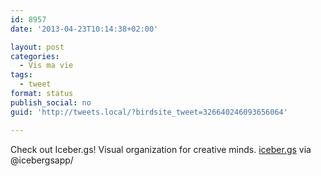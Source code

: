 ```yaml
---
id: 8957
date: '2013-04-23T10:14:38+02:00'

layout: post
categories:
  - Vis ma vie
tags:
  - tweet
format: status
publish_social: no
guid: 'http://tweets.local/?birdsite_tweet=326640246093656064'

---
```


Check out Iceber.gs! Visual organization for creative minds. [iceber.gs](https://iceber.gs) via @icebergsapp/
